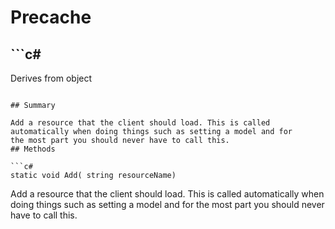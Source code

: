 # Precache

## ```c#
Derives from object
```

## Summary

Add a resource that the client should load. This is called
automatically when doing things such as setting a model and for
the most part you should never have to call this.
## Methods

```c#
static void Add( string resourceName) 
```
Add a resource that the client should load. This is called
automatically when doing things such as setting a model and for
the most part you should never have to call this.
